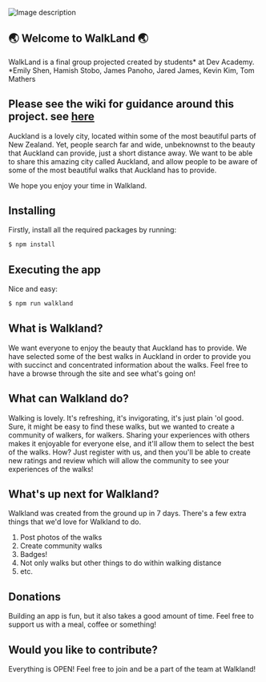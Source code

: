 ![Image description](https://github.com/harakeke-2020/WalkLand/blob/dev/server/public/images/logo-black.png?raw=true)

## 🌏 Welcome to WalkLand 🌏


WalkLand is a final group projected created by students* at Dev Academy.
*Emily Shen, Hamish Stobo, James Panoho, Jared James, Kevin Kim, Tom Mathers

## Please see the wiki for guidance around this project. see [here](https://github.com/harakeke-2020/WalkLand/wiki/Workflow)

Auckland is a lovely city, located within some of the most beautiful parts of New Zealand.
Yet, people search far and wide, unbeknownst to the beauty that Auckland can provide, just a short distance away.
We want to be able to share this amazing city called Auckland, and allow people to be aware of some of the most beautiful walks that Auckland has to provide.

We hope you enjoy your time in Walkland.


## Installing
Firstly, install all the required packages by running:
```java
$ npm install
```


## Executing the app
Nice and easy:
```java
$ npm run walkland
```


## What is Walkland?
We want everyone to enjoy the beauty that Auckland has to provide.
We have selected some of the best walks in Auckland in order to provide you with succinct and concentrated information about the walks.
Feel free to have a browse through the site and see what's going on!


## What can Walkland do?
Walking is lovely. It's refreshing, it's invigorating, it's just plain 'ol good.
Sure, it might be easy to find these walks, but we wanted to create a community of walkers, for walkers.
Sharing your experiences with others makes it enjoyable for everyone else, and it'll allow them to select the best of the walks.
How? Just register with us, and then you'll be able to create new ratings and review which will allow the community to see your experiences of the walks!


## What's up next for Walkland?
Walkland was created from the ground up in 7 days. There's a few extra things that we'd love for Walkland to do.
1. Post photos of the walks
2. Create community walks
3. Badges!
4. Not only walks but other things to do within walking distance
5. etc.


## Donations
Building an app is fun, but it also takes a good amount of time. Feel free to support us with a meal, coffee or something!


## Would you like to contribute?
Everything is OPEN! Feel free to join and be a part of the team at Walkland!
